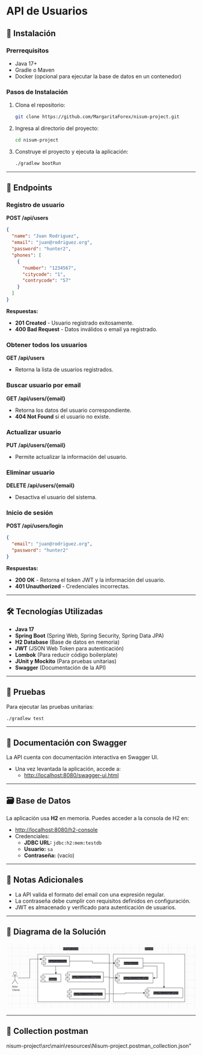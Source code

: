 # API de Usuarios

## 🚀 Instalación

### Prerrequisitos
- Java 17+
- Gradle o Maven
- Docker (opcional para ejecutar la base de datos en un contenedor)

### Pasos de Instalación
1. Clona el repositorio:
   ```bash
   git clone https://github.com/MargaritaForex/nisum-project.git
   ```
2. Ingresa al directorio del proyecto:
   ```bash
   cd nisum-project
   ```
3. Construye el proyecto y ejecuta la aplicación:
   ```bash
   ./gradlew bootRun
   ```

---

## 📝 Endpoints

### Registro de usuario
**POST /api/users**
```json
{
  "name": "Juan Rodriguez",
  "email": "juan@rodriguez.org",
  "password": "hunter2",
  "phones": [
    {
      "number": "1234567",
      "citycode": "1",
      "contrycode": "57"
    }
  ]
}
```
**Respuestas:**
- **201 Created** - Usuario registrado exitosamente.
- **400 Bad Request** - Datos inválidos o email ya registrado.

### Obtener todos los usuarios
**GET /api/users**
- Retorna la lista de usuarios registrados.

### Buscar usuario por email
**GET /api/users/{email}**
- Retorna los datos del usuario correspondiente.
- **404 Not Found** si el usuario no existe.

### Actualizar usuario
**PUT /api/users/{email}**
- Permite actualizar la información del usuario.

### Eliminar usuario
**DELETE /api/users/{email}**
- Desactiva el usuario del sistema.

### Inicio de sesión
**POST /api/users/login**
```json
{
  "email": "juan@rodriguez.org",
  "password": "hunter2"
}
```
**Respuestas:**
- **200 OK** - Retorna el token JWT y la información del usuario.
- **401 Unauthorized** - Credenciales incorrectas.

---

## 🛠 Tecnologías Utilizadas
- **Java 17**
- **Spring Boot** (Spring Web, Spring Security, Spring Data JPA)
- **H2 Database** (Base de datos en memoria)
- **JWT** (JSON Web Token para autenticación)
- **Lombok** (Para reducir código boilerplate)
- **JUnit y Mockito** (Para pruebas unitarias)
- **Swagger** (Documentación de la API)

---

## 🧪 Pruebas
Para ejecutar las pruebas unitarias:
```bash
./gradlew test
```

---

## 📜 Documentación con Swagger
La API cuenta con documentación interactiva en Swagger UI.
- Una vez levantada la aplicación, accede a:
    - [http://localhost:8080/swagger-ui.html](http://localhost:8080/swagger-ui.html)

---

## 🗃 Base de Datos
La aplicación usa **H2** en memoria.
Puedes acceder a la consola de H2 en:
- [http://localhost:8080/h2-console](http://localhost:8080/h2-console)
- Credenciales:
    - **JDBC URL:** `jdbc:h2:mem:testdb`
    - **Usuario:** `sa`
    - **Contraseña:** (vacío)

---

## 📌 Notas Adicionales
- La API valida el formato del email con una expresión regular.
- La contraseña debe cumplir con requisitos definidos en configuración.
- JWT es almacenado y verificado para autenticación de usuarios.

---

## 📄 Diagrama de la Solución
![img.png](img.png)

---

## 📌 Collection postman
nisum-project\src\main\resources\Nisum-project.postman_collection.json"
